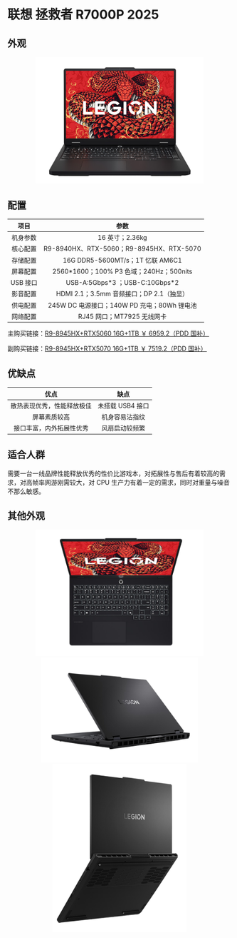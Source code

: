 # 联想 拯救者 R7000P 2025

## 外观

<div style="margin: 0 auto; text-align: center; width: 75%"><img src="./assets/r7000p 1.png" /></div>

## 配置

|   项目   |                    参数                     |
| :------: | :-----------------------------------------: |
| 机身参数 |               16 英寸；2.36kg               |
| 核心配置 |  R9-8940HX、RTX-5060；R9-8945HX、RTX-5070   |
| 存储配置 |      16G DDR5-5600MT/s；1T 忆联 AM6C1       |
| 屏幕配置 |  2560\*1600；100% P3 色域；240Hz；500nits   |
| USB 接口 |      USB-A:5Gbps\*3 ；USB-C:10Gbps\*2       |
| 影音配置 |  HDMI 2.1；3.5mm 音频接口；DP 2.1（独显）   |
| 供电配置 | 245W DC 电源接口；140W PD 充电；80Wh 锂电池 |
| 网络配置 |         RJ45 网口；MT7925 无线网卡          |

主购买链接：[R9-8945HX+RTX5060 16G+1TB ￥ 6959.2（PDD 国补）](https://mobile.yangkeduo.com/goods.html?ps=HhWMfif9dd)

副购买链接：[R9-8945HX+RTX5070 16G+1TB ￥ 7519.2（PDD 国补）](https://mobile.yangkeduo.com/goods.html?ps=mi9DFgYSwr)

## 优缺点[<Icon icon="clarity:info-line" />](/recommend/推荐#优缺点)

|            优点            |       缺点       |
| :------------------------: | :--------------: |
| 散热表现优秀，性能释放极佳 | 未搭载 USB4 接口 |
|        屏幕素质较高        |  机身容易沾指纹  |
|  接口丰富，内外拓展性优秀  |  风扇启动较频繁  |

## 适合人群

需要一台一线品牌性能释放优秀的性价比游戏本，对拓展性与售后有着较高的需求，对高帧率网游刚需较大，对 CPU 生产力有着一定的需求，同时对重量与噪音不那么敏感。

## 其他外观

<div style="margin: 0 auto; text-align: center; width: 75%"><img src="./assets/r7000p 3.png" /></div>

<div style="margin: 0 auto; text-align: center; width: 70%"><img src="./assets/r7000p 2.png" /></div>

<div style="margin: 0 auto; text-align: center; width: 60%"><img src="./assets/r7000p 4.png" /></div>
